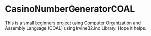 # CasinoNumberGeneratorCOAL
This is a small beginners project using Computer Organization and Assembly Language (COAL) using Irvine32.inc Library. Hope it helps.
